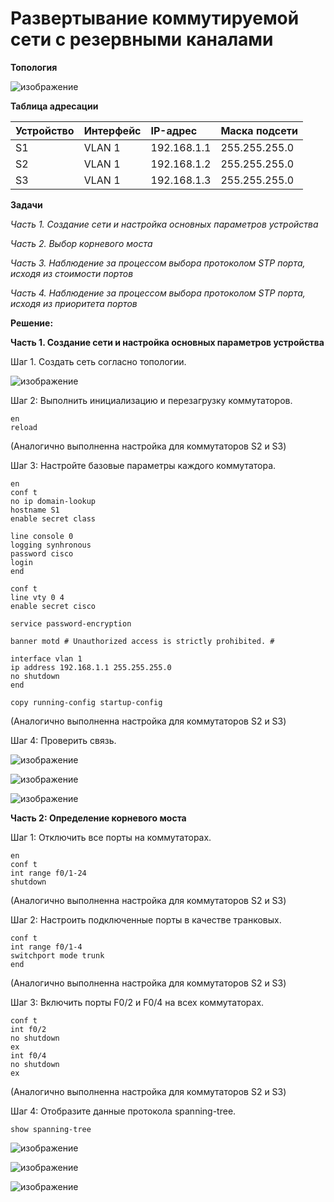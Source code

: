 # Развертывание коммутируемой сети с резервными каналами

**Топология**

![изображение](https://user-images.githubusercontent.com/84719218/161692841-812bab7a-1d0a-4d44-acda-b7fe9746065b.png)

**Таблица адресации**

| Устройство    | Интерфейс          | IP-адрес        |Маска подсети      |
| :-------------|:------------------ | :-------------- |:------------------|
| S1            | VLAN 1             | 192.168.1.1     | 255.255.255.0     |
| S2            | VLAN 1             | 192.168.1.2     | 255.255.255.0     |
| S3            | VLAN 1             | 192.168.1.3     | 255.255.255.0     |

**Задачи**

*Часть 1. Создание сети и настройка основных параметров устройства*

*Часть 2. Выбор корневого моста*

*Часть 3. Наблюдение за процессом выбора протоколом STP порта, исходя из стоимости портов*

*Часть 4. Наблюдение за процессом выбора протоколом STP порта, исходя из приоритета портов*

**Решение:**

**Часть 1. Создание сети и настройка основных параметров устройства**

Шаг 1. Создать сеть согласно топологии.

![изображение](https://user-images.githubusercontent.com/84719218/161693608-51c7ccb5-36b0-4c60-8727-b24f1ef6fc15.png)

Шаг 2:	Выполнить инициализацию и перезагрузку коммутаторов.

```
en
reload
```
(Аналогично выполненна настройка для коммутаторов S2 и S3)

Шаг 3:	Настройте базовые параметры каждого коммутатора.

```
en
conf t
no ip domain-lookup
hostname S1
enable secret class
```

```
line console 0
logging synhronous
password cisco
login
end
```

```
conf t
line vty 0 4
enable secret cisco
```

```
service password-encryption
```

```
banner motd # Unauthorized access is strictly prohibited. #
```

```
interface vlan 1
ip address 192.168.1.1 255.255.255.0
no shutdown
end
```

```
copy running-config startup-config
```

(Аналогично выполненна настройка для коммутаторов S2 и S3)

Шаг 4:	Проверить связь.

![изображение](https://user-images.githubusercontent.com/84719218/161697869-d172ae82-6059-428d-a71a-375e8415748c.png)

![изображение](https://user-images.githubusercontent.com/84719218/161697922-492601c1-2371-4a98-8987-3862d48113bc.png)

![изображение](https://user-images.githubusercontent.com/84719218/161698034-00c69bce-99ef-4a21-9f66-66859d4b1908.png)

**Часть 2:	Определение корневого моста**

Шаг 1:	Отключить все порты на коммутаторах.

```
en
conf t
int range f0/1-24
shutdown
```
(Аналогично выполненна настройка для коммутаторов S2 и S3)

Шаг 2:	Настроить подключенные порты в качестве транковых.

```
conf t
int range f0/1-4
switchport mode trunk
end
```
(Аналогично выполненна настройка для коммутаторов S2 и S3)

Шаг 3:	Включить порты F0/2 и F0/4 на всех коммутаторах.

```
conf t
int f0/2
no shutdown
ex
int f0/4
no shutdown
ex
```
(Аналогично выполненна настройка для коммутаторов S2 и S3)

Шаг 4:	Отобразите данные протокола spanning-tree.

```
show spanning-tree
```

![изображение](https://user-images.githubusercontent.com/84719218/162141542-dcbb727c-a00c-4186-876c-6af75b1c68dd.png)

![изображение](https://user-images.githubusercontent.com/84719218/162141803-e458d3c2-92df-4459-a707-930094e8dc7b.png)

![изображение](https://user-images.githubusercontent.com/84719218/162141927-a44e608a-ae28-4222-a2f5-bd22919e42d3.png)







